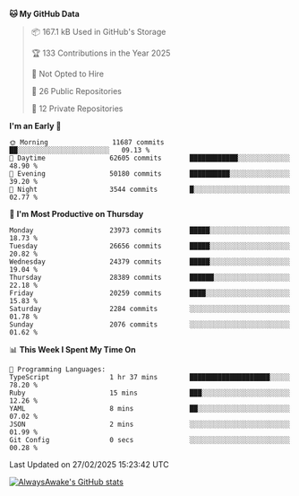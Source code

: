 <!--START_SECTION:waka-->
**🐱 My GitHub Data** 

> 📦 167.1 kB Used in GitHub's Storage 
 > 
> 🏆 133 Contributions in the Year 2025
 > 
> 🚫 Not Opted to Hire
 > 
> 📜 26 Public Repositories 
 > 
> 🔑 12 Private Repositories 
 > 
**I'm an Early 🐤** 

```text
🌞 Morning                11687 commits       ██░░░░░░░░░░░░░░░░░░░░░░░   09.13 % 
🌆 Daytime                62605 commits       ████████████░░░░░░░░░░░░░   48.90 % 
🌃 Evening                50180 commits       ██████████░░░░░░░░░░░░░░░   39.20 % 
🌙 Night                  3544 commits        █░░░░░░░░░░░░░░░░░░░░░░░░   02.77 % 
```
📅 **I'm Most Productive on Thursday** 

```text
Monday                   23973 commits       █████░░░░░░░░░░░░░░░░░░░░   18.73 % 
Tuesday                  26656 commits       █████░░░░░░░░░░░░░░░░░░░░   20.82 % 
Wednesday                24379 commits       █████░░░░░░░░░░░░░░░░░░░░   19.04 % 
Thursday                 28389 commits       ██████░░░░░░░░░░░░░░░░░░░   22.18 % 
Friday                   20259 commits       ████░░░░░░░░░░░░░░░░░░░░░   15.83 % 
Saturday                 2284 commits        ░░░░░░░░░░░░░░░░░░░░░░░░░   01.78 % 
Sunday                   2076 commits        ░░░░░░░░░░░░░░░░░░░░░░░░░   01.62 % 
```


📊 **This Week I Spent My Time On** 

```text
💬 Programming Languages: 
TypeScript               1 hr 37 mins        ████████████████████░░░░░   78.20 % 
Ruby                     15 mins             ███░░░░░░░░░░░░░░░░░░░░░░   12.26 % 
YAML                     8 mins              ██░░░░░░░░░░░░░░░░░░░░░░░   07.02 % 
JSON                     2 mins              ░░░░░░░░░░░░░░░░░░░░░░░░░   01.99 % 
Git Config               0 secs              ░░░░░░░░░░░░░░░░░░░░░░░░░   00.28 % 
```


 Last Updated on 27/02/2025 15:23:42 UTC
<!--END_SECTION:waka-->

[![AlwaysAwake's GitHub stats](https://github-readme-stats.vercel.app/api?username=AlwaysAwake&show_icons=true&theme=github_dark&count_private=true)](https://github.com/AlwaysAwake/AlwaysAwake)
